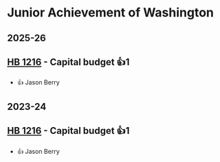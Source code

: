 # Junior Achievement of Washington
## 2025-26

## [HB 1216](/bill/2025-26/hb/1216/) - Capital budget 👍1  
* 👍 Jason Berry

## 2023-24

## [HB 1216](/bill/2023-24/hb/1216/) - Capital budget 👍1  
* 👍 Jason Berry
